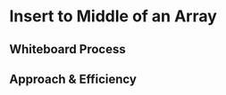 # Insert to Middle of an Array
<!-- Description of the challenge -->


## Whiteboard Process
<!-- Embedded whiteboard image -->

## Approach & Efficiency
<!-- What approach did you take? Discuss Why. What is the Big O space/time for this approach? -->
